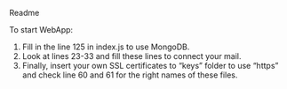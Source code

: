 Readme

To start WebApp:
1. Fill in the line 125 in index.js to use MongoDB.
2. Look at lines 23-33 and fill these lines to connect your mail.
3. Finally, insert your own SSL certificates to “keys” folder to use “https” and check line 60 and 61 for the right names of these files.